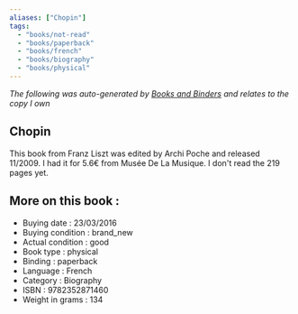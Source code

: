 ```yaml
---
aliases: ["Chopin"] 
tags: 
  - "books/not-read" 
  - "books/paperback" 
  - "books/french"
  - "books/biography"
  - "books/physical"
---
```


_The following was auto-generated by [Books and Binders](Books%20and%20Binders.md) and relates to the copy I own_
## Chopin
This book from Franz Liszt was edited by Archi Poche and released 11/2009. I had it for 5.6€ from Musée De La Musique. I don't read the 219 pages yet.

## More on this book :
- Buying date : 23/03/2016
- Buying condition : brand_new
- Actual condition : good
- Book type : physical
- Binding : paperback
- Language : French
- Category : Biography
- ISBN : 9782352871460
- Weight in grams : 134
